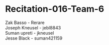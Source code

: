 # Recitation-016-Team-6

Zak Basso       - Rerare  
Joseph Kneusel  - jebl8843  
Suman upreti    - jkneusel  
Jesse Black     - suman421159  


